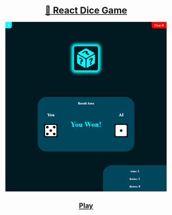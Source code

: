 <h1 align=center>
  <a href="https://zumrudu-anka.github.io/react-dice-game/">
    🌌 React Dice Game
  </a>
</h1>

<div align=center>
  
  <a>
    <img src="https://github.com/zumrudu-anka/react-dice-game/blob/gh-pages/presentation/react-dice-game.png">
  </a>
</div>

<h2 align=center>
  <a href="https://zumrudu-anka.github.io/react-dice-game/">
    Play
  </a>
</h2>
